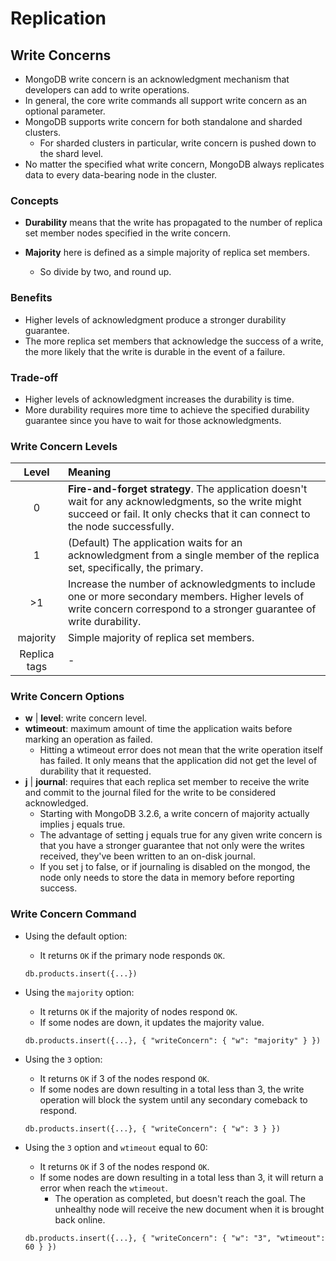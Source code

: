 # Replication

## Write Concerns

- MongoDB write concern is an acknowledgment mechanism that developers can add to write operations.
- In general, the core write commands all support write concern as an optional parameter.
- MongoDB supports write concern for both standalone and sharded clusters.
  - For sharded clusters in particular, write concern is pushed down to the shard level.
- No matter the specified what write concern, MongoDB always replicates data to every data-bearing node in the cluster.

### Concepts

- **Durability** means that the write has propagated to the number of replica set member nodes specified in the write concern.

- **Majority** here is defined as a simple majority of replica set members.
  - So divide by two, and round up.

### Benefits

- Higher levels of acknowledgment produce a stronger durability guarantee.
- The more replica set members that acknowledge the success of a write, the more likely that the write is durable in the event of a failure.

### Trade-off

- Higher levels of acknowledgment increases the durability is time.
- More durability requires more time to achieve the specified durability guarantee since you have to wait for those acknowledgments.

### Write Concern Levels

|    Level     | Meaning                                                                                                                                                                              |
| :----------: | :----------------------------------------------------------------------------------------------------------------------------------------------------------------------------------- |
|      0       | **Fire-and-forget strategy**. The application doesn't wait for any acknowledgments, so the write might succeed or fail. It only checks that it can connect to the node successfully. |
|      1       | (Default) The application waits for an acknowledgment from a single member of the replica set, specifically, the primary.                                                            |
|      >1      | Increase the number of acknowledgments to include one or more secondary members. Higher levels of write concern correspond to a stronger guarantee of write durability.              |
|   majority   | Simple majority of replica set members.                                                                                                                                              |
| Replica tags | -                                                                                                                                                                                    |

### Write Concern Options

- **w** | **level**: write concern level.
- **wtimeout**: maximum amount of time the application waits before marking an operation as failed.
  - Hitting a wtimeout error does not mean that the write operation itself has failed. It only means that the application did not get the level of durability that it requested.
- **j** | **journal**: requires that each replica set member to receive the write and commit to the journal filed for the write to be considered acknowledged.
  - Starting with MongoDB 3.2.6, a write concern of majority actually implies j equals true.
  - The advantage of setting j equals true for any given write concern is that you have a stronger guarantee that not only were the writes received, they've been written to an on-disk journal.
  - If you set j to false, or if journaling is disabled on the mongod, the node only needs to store the data in memory before reporting success.

### Write Concern Command

- Using the default option:
  - It returns `OK` if the primary node responds `OK`.

  ```mongoshell
  db.products.insert({...})
  ```

- Using the `majority` option:
  - It returns `OK` if the majority of nodes respond `OK`.
  - If some nodes are down, it updates the majority value. 

  ```mongoshell
  db.products.insert({...}, { "writeConcern": { "w": "majority" } })
  ```

- Using the `3` option:
  - It returns `OK` if 3 of the nodes respond `OK`.
  - If some nodes are down resulting in a total less than 3, the write operation will block the system until any secondary comeback to respond.

  ```mongoshell
  db.products.insert({...}, { "writeConcern": { "w": 3 } })
  ```

- Using the `3` option and `wtimeout` equal to 60:
  - It returns `OK` if 3 of the nodes respond `OK`.
  - If some nodes are down resulting in a total less than 3, it will return a error when reach the `wtimeout`.
    - The operation as completed, but doesn't reach the goal. The unhealthy node will receive the new document when it is brought back online.

  ```mongoshell
  db.products.insert({...}, { "writeConcern": { "w": "3", "wtimeout": 60 } })
  ```